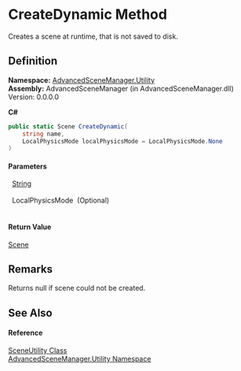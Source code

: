 # CreateDynamic Method


Creates a scene at runtime, that is not saved to disk.



## Definition
**Namespace:** <a href="N_AdvancedSceneManager_Utility">AdvancedSceneManager.Utility</a>  
**Assembly:** AdvancedSceneManager (in AdvancedSceneManager.dll) Version: 0.0.0.0

**C#**
``` C#
public static Scene CreateDynamic(
	string name,
	LocalPhysicsMode localPhysicsMode = LocalPhysicsMode.None
)
```



#### Parameters
<dl><dt>  <a href="https://learn.microsoft.com/dotnet/api/system.string" target="_blank" rel="noopener noreferrer">String</a></dt><dd> </dd><dt>  LocalPhysicsMode  (Optional)</dt><dd> </dd></dl>

#### Return Value
<a href="T_AdvancedSceneManager_Models_Scene">Scene</a>

## Remarks
Returns null if scene could not be created.

## See Also


#### Reference
<a href="T_AdvancedSceneManager_Utility_SceneUtility">SceneUtility Class</a>  
<a href="N_AdvancedSceneManager_Utility">AdvancedSceneManager.Utility Namespace</a>  
